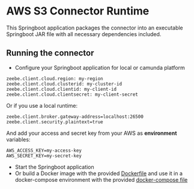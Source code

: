 # AWS S3 Connector Runtime

This Springboot application packages the connector into an executable Springboot JAR file with all necessary dependencies
included.

## Running the connector

- Configure your Springboot application for local or camunda platform

```properties
zeebe.client.cloud.region: my-region
zeebe.client.cloud.clusterid: my-cluster-id
zeebe.client.cloud.clientid: my-client-id
zeebe.client.cloud.clientsecret: my-client-secret
```

Or if you use a local runtime:

```properties
zeebe.client.broker.gateway-address=localhost:26500
zeebe.client.security.plaintext=true
```

And add your access and secret key from your AWS as **environment** variables:

```
AWS_ACCESS_KEY=my-access-key
AWS_SECRET_KEY=my-secret-key
```

- Start the Springboot application
- Or build a Docker image with the provided [Dockerfile](../docker/Dockerfile) and use it in a docker-compose environment
with the provided [docker-compose file](../docker/docker-compose.yaml)